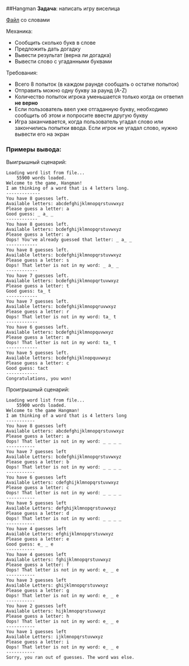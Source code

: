 ##Hangman
**Задача**: написать игру виселица

[Файл](https://prod-edxapp.edx-cdn.org/assets/courseware/v1/b537aed0f6d1e3c4a25fa1e640533c85/asset-v1:MITx+6.00.1x+2T2019+type@asset+block/words.txt) со словами

Механика:

- Сообщить сколько букв в слове
- Предложить дать догадку
- Вывести результат (верна ли догадка)
- Вывести слово с угаданными буквами

Требования:

- Всего 8 попыток (в каждом раунде сообщать о остатке попыток)
- Отправить можно одну букву за раунд (A-Z)
- Количество попыток игрока уменьшается только когда он ответил **не верно**
- Если пользователь ввел уже отгаданную букву, необходимо сообщить об этом и попросите ввести другую букву
- Игра заканчивается, когда пользователь угадал слово или закончились попытки ввода. Если игрок не угадал слово, нужно вывести его на экран

### Примеры вывода:

Выигрышный сценарий:

```
Loading word list from file...
	55900 words loaded.
Welcome to the game, Hangman!
I am thinking of a word that is 4 letters long.
-------------
You have 8 guesses left.
Available letters: abcdefghijklmnopqrstuvwxyz
Please guess a letter: a
Good guess: _ a_ _
------------
You have 8 guesses left.
Available letters: bcdefghijklmnopqrstuvwxyz
Please guess a letter: a
Oops! You've already guessed that letter: _ a_ _
------------
You have 8 guesses left.
Available letters: bcdefghijklmnopqrstuvwxyz
Please guess a letter: s
Oops! That letter is not in my word: _ a_ _
------------
You have 7 guesses left.
Available letters: bcdefghijklmnopqrtuvwxyz
Please guess a letter: t
Good guess: ta_ t
------------
You have 7 guesses left.
Available letters: bcdefghijklmnopqruvwxyz
Please guess a letter: r
Oops! That letter is not in my word: ta_ t
------------
You have 6 guesses left.
Available letters: bcdefghijklmnopquvwxyz
Please guess a letter: m
Oops! That letter is not in my word: ta_ t
------------
You have 5 guesses left.
Available letters: bcdefghijklnopquvwxyz
Please guess a letter: c
Good guess: tact
------------
Congratulations, you won!
```

Проигрышный сценарий:

```
Loading word list from file...
	55900 words loaded.
Welcome to the game Hangman!
I am thinking of a word that is 4 letters long
-----------
You have 8 guesses left
Available Letters: abcdefghijklmnopqrstuvwxyz
Please guess a letter: a
Oops! That letter is not in my word: _ _ _ _
-----------
You have 7 guesses left
Available Letters: bcdefghijklmnopqrstuvwxyz
Please guess a letter: b
Oops! That letter is not in my word: _ _ _ _
-----------
You have 6 guesses left
Available Letters: cdefghijklmnopqrstuvwxyz
Please guess a letter: c
Oops! That letter is not in my word: _ _ _ _
-----------
You have 5 guesses left
Available Letters: defghijklmnopqrstuvwxyz
Please guess a letter: d
Oops! That letter is not in my word: _ _ _ _
-----------
You have 4 guesses left
Available Letters: efghijklmnopqrstuvwxyz
Please guess a letter: e
Good guess: e_ _ e
-----------
You have 4 guesses left
Available Letters: fghijklmnopqrstuvwxyz
Please guess a letter: f
Oops! That letter is not in my word: e_ _ e
-----------
You have 3 guesses left
Available Letters: ghijklmnopqrstuvwxyz
Please guess a letter: g
Oops! That letter is not in my word: e_ _ e
-----------
You have 2 guesses left
Available Letters: hijklmnopqrstuvwxyz
Please guess a letter: h
Oops! That letter is not in my word: e_ _ e
-----------
You have 1 guesses left
Available Letters: ijklmnopqrstuvwxyz
Please guess a letter: i
Oops! That letter is not in my word: e_ _ e
-----------
Sorry, you ran out of guesses. The word was else.
```